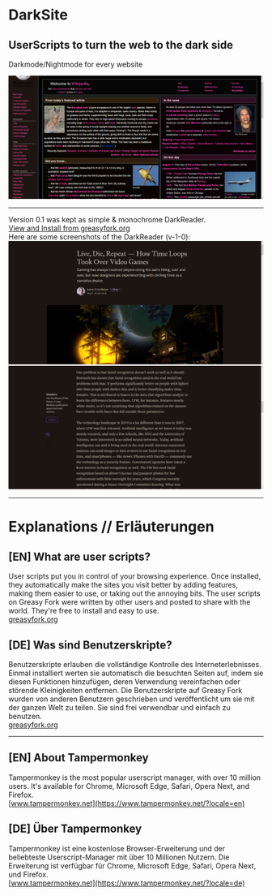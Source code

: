 # DarkSite
## UserScripts to turn the web to the dark side
Darkmode/Nightmode for every website  
  
![Wikipedia](DarkSite_screenshot[0].png)
  
__________
  
Version 0.1 was kept as simple & monochrome DarkReader.  
[View and Install from greasyfork.org](https://greasyfork.org/en/scripts/388370-darkreader)  
Here are some screenshots of the DarkReader (v-1-0):  
![Medium#1](DarkReader_screenshot[0].png)
![Medium#2](DarkReader_screenshot[1].png)

__________
# Explanations // Erläuterungen


## [EN] What are user scripts?
User scripts put you in control of your browsing experience. Once installed, they automatically make the sites you visit better by adding features, making them easier to use, or taking out the annoying bits. The user scripts on Greasy Fork were written by other users and posted to share with the world. They're free to install and easy to use.  
[greasyfork.org](https://greasyfork.org/en)

## [DE] Was sind Benutzerskripte?
Benutzerskripte erlauben die vollständige Kontrolle des Interneterlebnisses. Einmal installiert werten sie automatisch die besuchten Seiten auf, indem sie diesen Funktionen hinzufügen, deren Verwendung vereinfachen oder störende Kleinigkeiten entfernen. Die Benutzerskripte auf Greasy Fork wurden von anderen Benutzern geschrieben und veröffentlicht um sie mit der ganzen Welt zu teilen. Sie sind frei verwendbar und einfach zu benutzen.  
[greasyfork.org](https://greasyfork.org/de)

__________

## [EN] About Tampermonkey
Tampermonkey is the most popular userscript manager, with over 10 million users. It's available for Chrome, Microsoft Edge, Safari, Opera Next, and Firefox.  
[www.tampermonkey.net](https://www.tampermonkey.net/?locale=en)

## [DE] Über Tampermonkey
Tampermonkey ist eine kostenlose Browser-Erweiterung und der beliebteste Userscript-Manager mit über 10 Millionen Nutzern. Die Erweiterung ist verfügbar für Chrome, Microsoft Edge, Safari, Opera Next, und Firefox.  
[www.tampermonkey.net](https://www.tampermonkey.net/?locale=de)